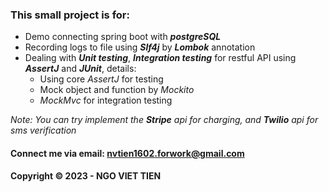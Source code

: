 ### This small project is for:
- Demo connecting spring boot with ***postgreSQL***
- Recording logs to file using ***Slf4j*** by ***Lombok*** annotation
- Dealing with ***Unit testing***, ***Integration testing*** for restful API using ***AssertJ*** and ***JUnit***, 
  details:
  - Using core *AssertJ* for testing
  - Mock object and function by *Mockito*
  - *MockMvc* for integration testing

*Note: You can try implement the **Stripe** api for charging, and **Twilio** api for sms verification*

#### Connect me via email: nvtien1602.forwork@gmail.com

#### Copyright &#169; 2023 - NGO VIET TIEN